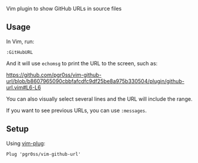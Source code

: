 Vim plugin to show GitHub URLs in source files

## Usage

In Vim, run:

```
:GitHubURL
```

And it will use `echomsg` to print the URL to the screen, such as:

https://github.com/pgr0ss/vim-github-url/blob/b8607965090cbbfafcdfc9df25be8a975b330504/plugin/github-url.vim#L6-L6

You can also visually select several lines and the URL will include the range.

If you want to see previous URLs, you can use `:messages`.

## Setup

Using [vim-plug](https://github.com/junegunn/vim-plug):
```vim
Plug 'pgr0ss/vim-github-url'
```
